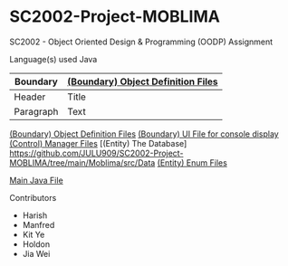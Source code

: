 # SC2002-Project-MOBLIMA
SC2002 - Object Oriented Design & Programming (OODP) Assignment


Language(s) used
Java

| Boundary | [(Boundary) Object Definition Files](https://github.com/JULU909/SC2002-Project-MOBLIMA/tree/main/Moblima/src/system) |
| ----------- | ----------- |
| Header | Title |
| Paragraph | Text |
[(Boundary) Object Definition Files](https://github.com/JULU909/SC2002-Project-MOBLIMA/tree/main/Moblima/src/system)
[(Boundary) UI File for console display](https://github.com/JULU909/SC2002-Project-MOBLIMA/tree/main/Moblima/src/UI)
[(Control) Manager Files](https://github.com/JULU909/SC2002-Project-MOBLIMA/tree/main/Moblima/src/database)
[(Entity) The Database] https://github.com/JULU909/SC2002-Project-MOBLIMA/tree/main/Moblima/src/Data
[(Entity) Enum Files](https://github.com/JULU909/SC2002-Project-MOBLIMA/tree/main/Moblima/src/enums)


[Main Java File](https://github.com/JULU909/SC2002-Project-MOBLIMA/blob/main/Moblima/src/Moblima.java)



Contributors
- Harish
- Manfred
- Kit Ye
- Holdon
- Jia Wei
